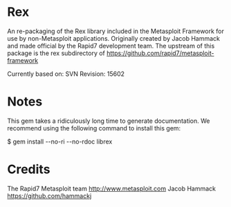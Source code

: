 # Rex

An re-packaging of the Rex library included in the Metasploit Framework for use by non-Metasploit applications. Originally created by Jacob Hammack and 
made official by the Rapid7 development team. The upstream of this package is the rex subdirectory of https://github.com/rapid7/metasploit-framework

Currently based on:
SVN Revision: 15602

# Notes

This gem takes a ridiculously long time to generate documentation. We recommend using the following command to install this gem:

$ gem install --no-ri --no-rdoc librex

# Credits
The Rapid7 Metasploit team <http://www.metasploit.com>
Jacob Hammack <https://github.com/hammackj>
